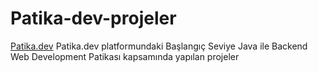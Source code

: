 # Patika-dev-projeler
[Patika.dev](https://www.patika.dev/tr)
Patika.dev platformundaki Başlangıç Seviye Java ile Backend Web Development Patikası kapsamında yapılan projeler
